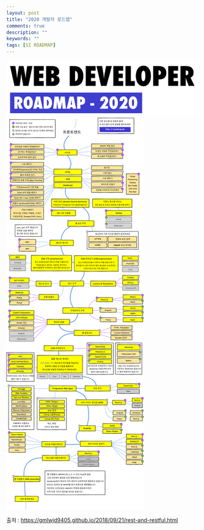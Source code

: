 ```yaml
---
layout: post
title: "2020 개발자 로드맵"
comments: true
description: ""
keywords: ""
tags: [SI ROADMAP]
---
```


![965874123568749](/images/roadmap/965874123568749.png)
![97987456498](/images/roadmap/97987456498.png)


출처 : https://gmlwjd9405.github.io/2018/09/21/rest-and-restful.html